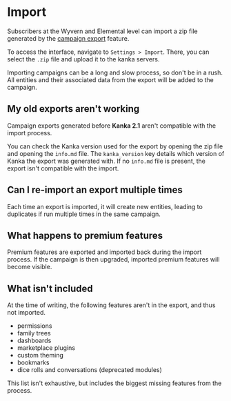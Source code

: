 # Import

Subscribers at the Wyvern and Elemental level can import a zip file generated by the [campaign export](/features/campaigns/export) feature.

To access the interface, navigate to `Settings > Import`. There, you can select the `.zip` file and upload it to the kanka servers.

Importing campaigns can be a long and slow process, so don't be in a rush. All entities and their associated data from the export will be added to the campaign. 

## My old exports aren't working

Campaign exports generated before **Kanka 2.1** aren't compatible with the import process.

You can check the Kanka version used for the export by opening the zip file and opening the `info.md` file. The `kanka_version` key details which version of Kanka the export was generated with. If no `info.md` file is present, the export isn't compatible with the import.

## Can I re-import an export multiple times

Each time an export is imported, it will create new entities, leading to duplicates if run multiple times in the same campaign.

## What happens to premium features

Premium features are exported and imported back during the import process. If the campaign is then upgraded, imported premium features will become visible.

## What isn't included

At the time of writing, the following features aren't in the export, and thus not imported.

* permissions
* family trees
* dashboards
* marketplace plugins
* custom theming
* bookmarks
* dice rolls and conversations (deprecated modules)

This list isn't exhaustive, but includes the biggest missing features from the process.